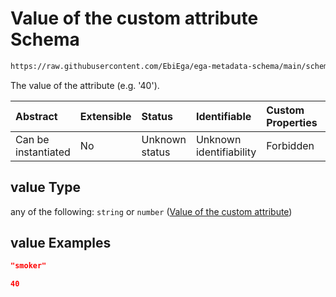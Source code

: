 # Value of the custom attribute Schema

```txt
https://raw.githubusercontent.com/EbiEga/ega-metadata-schema/main/schemas/EGA.common-definitions.json#/$defs/customAttribute/properties/value
```

The value of the attribute (e.g. '40').

| Abstract            | Extensible | Status         | Identifiable            | Custom Properties | Additional Properties | Access Restrictions | Defined In                                                                                           |
| :------------------ | :--------- | :------------- | :---------------------- | :---------------- | :-------------------- | :------------------ | :--------------------------------------------------------------------------------------------------- |
| Can be instantiated | No         | Unknown status | Unknown identifiability | Forbidden         | Allowed               | none                | [EGA.common-definitions.json\*](../../../schemas/EGA.common-definitions.json "open original schema") |

## value Type

any of the following: `string` or `number` ([Value of the custom attribute](ega-4-defs-custom-attribute-of-an-object-properties-value-of-the-custom-attribute.md))

## value Examples

```json
"smoker"
```

```json
40
```
